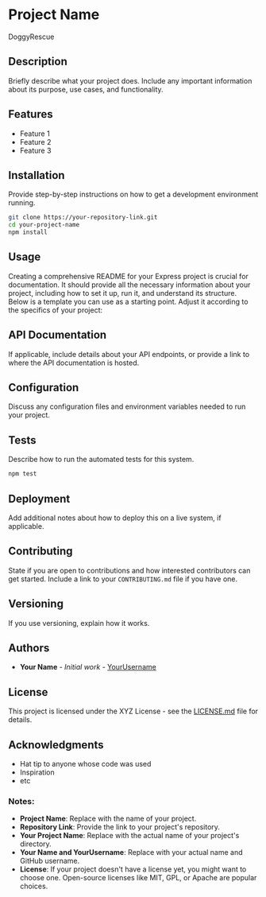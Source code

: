 # Project Name
DoggyRescue

## Description

Briefly describe what your project does. Include any important information about its purpose, use cases, and functionality.

## Features

- Feature 1
- Feature 2
- Feature 3

## Installation

Provide step-by-step instructions on how to get a development environment running.

```bash
git clone https://your-repository-link.git
cd your-project-name
npm install
```

## Usage
Creating a comprehensive README for your Express project is crucial for documentation. It should provide all the necessary information about your project, including how to set it up, run it, and understand its structure. Below is a template you can use as a starting point. Adjust it according to the specifics of your project:


## API Documentation

If applicable, include details about your API endpoints, or provide a link to where the API documentation is hosted.

## Configuration

Discuss any configuration files and environment variables needed to run your project.

## Tests

Describe how to run the automated tests for this system.

```bash
npm test
```

## Deployment

Add additional notes about how to deploy this on a live system, if applicable.

## Contributing

State if you are open to contributions and how interested contributors can get started. Include a link to your `CONTRIBUTING.md` file if you have one.

## Versioning

If you use versioning, explain how it works.

## Authors

- **Your Name** - _Initial work_ - [YourUsername](https://github.com/YourUsername)

## License

This project is licensed under the XYZ License - see the [LICENSE.md](LICENSE.md) file for details.

## Acknowledgments

- Hat tip to anyone whose code was used
- Inspiration
- etc


### Notes:

- **Project Name**: Replace with the name of your project.
- **Repository Link**: Provide the link to your project's repository.
- **Your Project Name**: Replace with the actual name of your project's directory.
- **Your Name and YourUsername**: Replace with your actual name and GitHub username.
- **License**: If your project doesn't have a license yet, you might want to choose one. Open-source licenses like MIT, GPL, or Apache are popular choices.